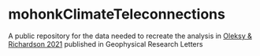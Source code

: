 # mohonkClimateTeleconnections
A public repository for the data needed to recreate the analysis in [Oleksy &amp; Richardson 2021](https://agupubs-onlinelibrary-wiley-com.libproxy.uwyo.edu/share/6CICWHJVCWHMIUIRAH8G?target=10.1029/2020GL090959) published in Geophysical Research Letters
